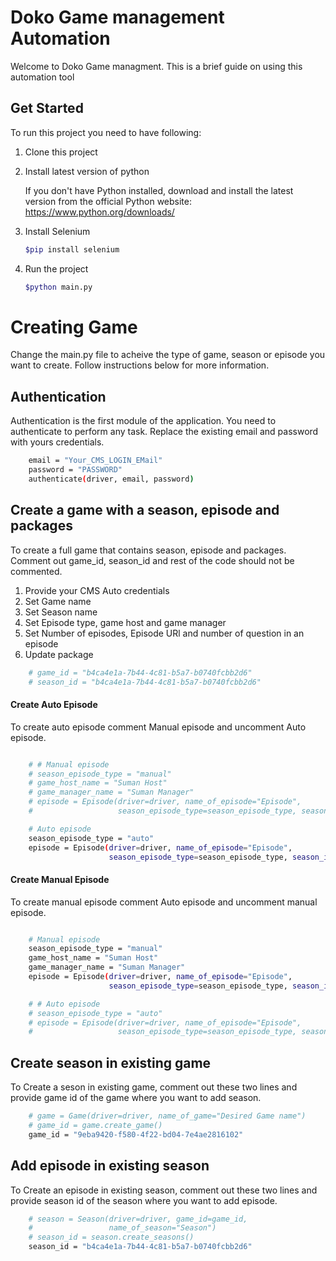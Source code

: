 # Doko Game management Automation

Welcome to Doko Game managment. This is a brief guide on using this automation tool

## Get Started

To run this project you need to have following:

1. Clone this project
2. Install latest version of python

   If you don't have Python installed, download and install the latest version from the official Python website: https://www.python.org/downloads/

3. Install Selenium
   ```bash
   $pip install selenium
   ```
4. Run the project
   ```bash
   $python main.py
   ```

# Creating Game

Change the main.py file to acheive the type of game, season or episode you want to create. Follow instructions below for more information.

## Authentication

Authentication is the first module of the application. You need to authenticate to perform any task. Replace the existing email and password with yours credentials.

```bash
    email = "Your_CMS_LOGIN_EMail"
    password = "PASSWORD"
    authenticate(driver, email, password)
```

## Create a game with a season, episode and packages

To create a full game that contains season, episode and packages. Comment out game_id, season_id and rest of the code should not be commented.

1. Provide your CMS Auto credentials
2. Set Game name
3. Set Season name
4. Set Episode type, game host and game manager
5. Set Number of episodes, Episode URl and number of question in an episode
6. Update package

```bash
    # game_id = "b4ca4e1a-7b44-4c81-b5a7-b0740fcbb2d6"
    # season_id = "b4ca4e1a-7b44-4c81-b5a7-b0740fcbb2d6"
```

#### Create Auto Episode

To create auto episode comment Manual episode and uncomment Auto episode.

```bash

    # # Manual episode
    # season_episode_type = "manual"
    # game_host_name = "Suman Host"
    # game_manager_name = "Suman Manager"
    # episode = Episode(driver=driver, name_of_episode="Episode",
    #                   season_episode_type=season_episode_type, season_id=season_id, game_host_name=game_host_name, game_manager_name=game_manager_name)

    # Auto episode
    season_episode_type = "auto"
    episode = Episode(driver=driver, name_of_episode="Episode",
                      season_episode_type=season_episode_type, season_id=season_id)
```

#### Create Manual Episode

To create manual episode comment Auto episode and uncomment manual episode.

```bash

    # Manual episode
    season_episode_type = "manual"
    game_host_name = "Suman Host"
    game_manager_name = "Suman Manager"
    episode = Episode(driver=driver, name_of_episode="Episode",
                      season_episode_type=season_episode_type, season_id=season_id, game_host_name=game_host_name, game_manager_name=game_manager_name)

    # # Auto episode
    # season_episode_type = "auto"
    # episode = Episode(driver=driver, name_of_episode="Episode",
    #                   season_episode_type=season_episode_type, season_id=season_id)
```

## Create season in existing game

To Create a seson in existing game, comment out these two lines and provide game id of the game where you want to add season.

```bash
    # game = Game(driver=driver, name_of_game="Desired Game name")
    # game_id = game.create_game()
    game_id = "9eba9420-f580-4f22-bd04-7e4ae2816102"
```

## Add episode in existing season

To Create an episode in existing season, comment out these two lines and provide season id of the season where you want to add episode.

```bash
    # season = Season(driver=driver, game_id=game_id,
    #                 name_of_season="Season")
    # season_id = season.create_seasons()
    season_id = "b4ca4e1a-7b44-4c81-b5a7-b0740fcbb2d6"
```

